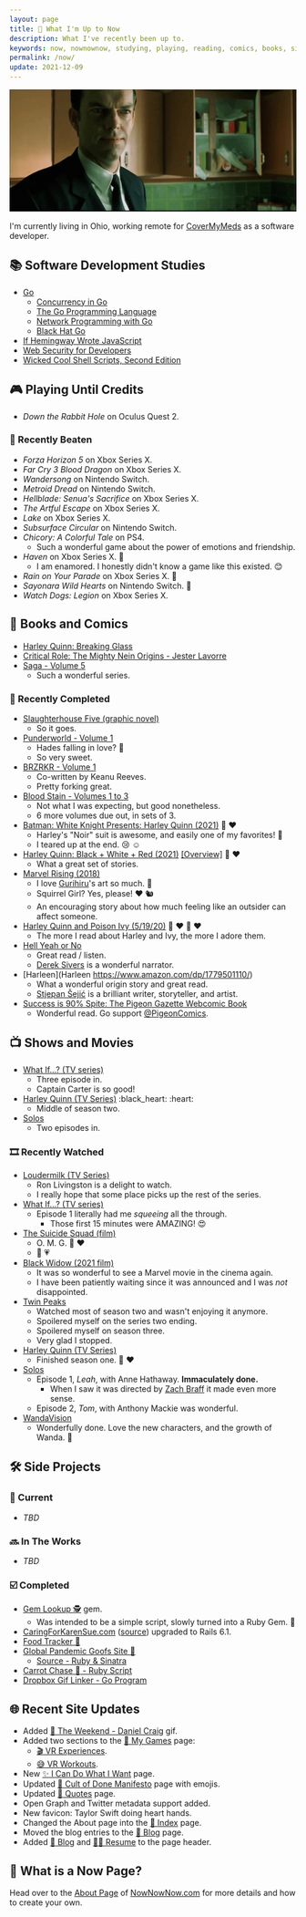 ```yaml
---
layout: page
title: 📆 What I'm Up to Now
description: What I've recently been up to.
keywords: now, nownownow, studying, playing, reading, comics, books, side projects, games, ruby, rails, golang, tv shows, movies
permalink: /now/
update: 2021-12-09
---
```


![Agent Smith - Crazy][agent smith - crazy laughing]

I'm currently living in Ohio, working remote for [CoverMyMeds][cmm] as a software developer.

## :books: Software Development Studies

* [Go](https://golang.org/)
   * [Concurrency in Go](https://www.oreilly.com/library/view/concurrency-in-go/9781491941294/)
   * [The Go Programming Language](http://www.gopl.io/)
   * [Network Programming with Go](https://nostarch.com/networkprogrammingwithgo)
   * [Black Hat Go](https://nostarch.com/blackhatgo)
* [If Hemingway Wrote JavaScript](https://nostarch.com/hemingway)
* [Web Security for Developers](https://nostarch.com/websecurity)
* [Wicked Cool Shell Scripts, Second Edition](https://nostarch.com/wcss2)

## :video_game: Playing Until Credits

* _Down the Rabbit Hole_ on Oculus Quest 2.

### :checkered_flag: Recently Beaten

* _Forza Horizon 5_ on Xbox Series X.
* _Far Cry 3 Blood Dragon_ on Xbox Series X.
* _Wandersong_ on Nintendo Switch.
* _Metroid Dread_ on Nintendo Switch.
* _Hellblade: Senua's Sacrifice_ on Xbox Series X.
* _The Artful Escape_ on Xbox Series X.
* _Lake_ on Xbox Series X.
* _Subsurface Circular_ on Nintendo Switch.
* _Chicory: A Colorful Tale_ on PS4.
  * Such a wonderful game about the power of emotions and friendship.
* _Haven_ on Xbox Series X. :green_heart:
  * I am enamored. I honestly didn't know a game like this existed. :blush:
* _Rain on Your Parade_ on Xbox Series X. :green_heart:
* _Sayonara Wild Hearts_ on Nintendo Switch. :kiss:
* _Watch Dogs: Legion_ on Xbox Series X.

## :book: Books and Comics

* [Harley Quinn: Breaking Glass](https://www.amazon.com/gp/product/1401283292/)
* [Critical Role: The Mighty Nein Origins - Jester Lavorre](https://www.amazon.com/gp/product/1506723764/)
* [Saga - Volume 5](https://imagecomics.com/comics/series/saga)
  * Such a wonderful series.

### :closed_book: Recently Completed

* [Slaughterhouse Five (graphic novel)](https://www.amazon.com/Slaughterhouse-Five-Ryan-North/dp/1684156254/)
  * So it goes.
* [Punderworld - Volume 1](https://www.amazon.com/dp/B096H56K1W)
  * Hades falling in love? :revolving_hearts:
  * So very sweet.
* [BRZRKR - Volume 1](https://www.amazon.com/dp/B09HTNP4SQ)
  * Co-written by Keanu Reeves.
  * Pretty forking great.
* [Blood Stain - Volumes 1 to 3](https://www.amazon.com/dp/B07JK9ZBWV)
  * Not what I was expecting, but good nonetheless.
  * 6 more volumes due out, in sets of 3. 
* [Batman: White Knight Presents: Harley Quinn (2021)](https://www.amazon.com/Batman-White-Knight-Presents-Harley/dp/1779510144) :black_heart: :heart:
  * Harley's "Noir" suit is awesome, and easily one of my favorites! :star_struck:
  * I teared up at the end. :cry: :relaxed:
* [Harley Quinn: Black + White + Red (2021)](https://www.amazon.com/Harley-Quinn-Black-White-Red/dp/1779509952) [[Overview]](https://www.dccomics.com/blog/2020/06/26/dc-proudly-presents-harley-quinn-black-white-red) :black_heart: :heart:
  * What a great set of stories. 
* [Marvel Rising (2018)](https://www.amazon.com/Marvel-Rising-Devin-Grayson/dp/1302912615)
  * I love [Gurihiru](https://twitter.com/gurihiru)'s art so much. :sparkling_heart:
  * Squirrel Girl? Yes, please! :heart: :chipmunk:
  * An encouraging story about how much feeling like an outsider can affect someone.
* [Harley Quinn and Poison Ivy (5/19/20)](https://www.amazon.com/dp/1779500998/) :black_heart: :heart: :green_heart: :heart:
  * The more I read about Harley and Ivy, the more I adore them.
* [Hell Yeah or No](https://sive.rs/n)
  * Great read / listen.
  * [Derek Sivers](https://sive.rs) is a wonderful narrator.
* [Harleen](Harleen https://www.amazon.com/dp/1779501110/)
  * What a wonderful origin story and great read.
  * [Stjepan Šejić](https://mobile.twitter.com/stjepansejic) is a brilliant writer, storyteller, and artist.
* [Success is 90% Spite: The Pigeon Gazette Webcomic Book](https://www.amazon.com/dp/1452181969/)
  * Wonderful read. Go support [@PigeonComics](https://twitter.com/PigeonComics).

## :tv: Shows and Movies

* [What If...? (TV series)](https://en.wikipedia.org/wiki/What_If...%3F_(TV_series))
  * Three episode in.
  * Captain Carter is so good!
* [Harley Quinn (TV Series)](https://en.wikipedia.org/wiki/Harley_Quinn_(TV_series)) :black_heart: :heart:
  * Middle of season two.
* [Solos](https://www.amazon.com/Solos-Season-1/dp/B0945CR5MM)
  * Two episodes in.
  
### :film_strip: Recently Watched

* [Loudermilk (TV Series)](https://en.wikipedia.org/wiki/Loudermilk_(TV_series))
  * Ron Livingston is a delight to watch.
  * I really hope that some place picks up the rest of the series.
* [What If...? (TV series)](https://en.wikipedia.org/wiki/What_If...%3F_(TV_series))
  * Episode 1 literally had me _squeeing_ all the through.
    * Those first 15 minutes were AMAZING! :heart_eyes:
* [The Suicide Squad (film)](https://en.wikipedia.org/wiki/The_Suicide_Squad_(film))
  * O. M. G. :black_heart: :heart:
  * :shark: :heartpulse:
* [Black Widow (2021 film)](https://en.wikipedia.org/wiki/Black_Widow_(2021_film))
  * It was so wonderful to see a Marvel movie in the cinema again.
  * I have been patiently waiting since it was announced and I was _not_ disappointed.
* [Twin Peaks](https://en.wikipedia.org/wiki/Twin_Peaks)
  * Watched most of season two and wasn't enjoying it anymore.
  * Spoilered myself on the series two ending.
  * Spoilered myself on season three.
  * Very glad I stopped.
* [Harley Quinn (TV Series)](https://en.wikipedia.org/wiki/Harley_Quinn_(TV_series))
  * Finished season one. :black_heart: :heart:
* [Solos](https://www.amazon.com/Solos-Season-1/dp/B0945CR5MM)
  * Episode 1, _Leah_, with Anne Hathaway. **Immaculately done.**
    * When I saw it was directed by [Zach Braff](https://twitter.com/zachbraff) it made even more sense.
  * Episode 2, _Tom_, with Anthony Mackie was wonderful.
* [WandaVision](https://disneyplusoriginals.disney.com/show/wandavision)
  * Wonderfully done. Love the new characters, and the growth of Wanda. :sparkling_heart:

## :hammer_and_wrench: Side Projects

### :hammer: Current

* _TBD_

### :soon: In The Works

* _TBD_

<!-- * Rewriting my [Ruby-based Book Notes Generator][book notes generator - ruby source] in [Go][book notes generator - go source] -->

### :ballot_box_with_check: Completed

* [Gem Lookup :detective:][gem lookup] gem.
  * Was intended to be a simple script, slowly turned into a Ruby Gem. :gem:
* [CaringForKarenSue.com][caring for karen sue] ([source][caring for karen sue - source]) upgraded to Rails 6.1.
* [Food Tracker :watermelon:][food tracker source]
* [Global Pandemic Goofs Site 🦠][pandemic site]
  * [Source - Ruby & Sinatra][pandemic source]
* [Carrot Chase :carrot: - Ruby Script][carrot chase source]
* [Dropbox Gif Linker - Go Program][dropbox gif linker source]

## :globe_with_meridians: Recent Site Updates

* Added [🥳 The Weekend - Daniel Craig](/assets/images/gifs/the-weekend.gif) gif.
* Added two sections to the [:crystal_ball: My Games](/games) page:
  * [:clapper: VR Experiences](/games#vr-experiences).
  * [:sweat_smile: VR Workouts](/games#vr-workouts).
* New [:sparkles: I Can Do What I Want](/i-can-do-what-i-want) page.
* Updated [:scroll: Cult of Done Manifesto](/cult-of-done) page with emojis.
* Updated [:speech_balloon: Quotes](/quotes) page.
* Open Graph and Twitter metadata support added.
* New favicon: Taylor Swift doing heart hands.
* Changed the About page into the [:sparkling_heart: Index](/) page.
* Moved the blog entries to the [:open_book: Blog](/blog) page.
* Added [:open_book: Blog](/blog) and [:man_technologist: Resume](/resume) to the page header.

## :raising_hand: What is a Now Page?

Head over to the [About Page][now - about] of [NowNowNow.com][now - home] for more details and how to create your own.

[cmm]: https://covermymeds.com
[ruby]: https://www.ruby-lang.org/en/
[ruby 2.7]: https://rubyreferences.github.io/rubychanges/2.7.html
[ruby 3.0]: https://rubyreferences.github.io/rubychanges/3.0.html
[ractors]: https://rubyreferences.github.io/rubychanges/3.0.html#ractors
[rails]: https://rubyonrails.org/
[rails 6.0]: https://edgeguides.rubyonrails.org/6_0_release_notes.html
[rails 6.1]: https://edgeguides.rubyonrails.org/6_1_release_notes.html
[gem lookup]: https://github.com/trueheart78/gem-lookup
[caring for karen sue]: https://www.caringforkarensue.com
[caring for karen sue - source]: https://github.com/trueheart78/caring-for-karen-sue
[food tracker source]: https://github.com/trueheart78/food-tracker
[pandemic site]: https://pandemic.pls.lol
[pandemic source]: https://github.com/trueheart78/global-pandemic-goofs
[carrot chase source]: https://github.com/trueheart78/carrot-chase
[dropbox gif linker source]: https://github.com/trueheart78/dropbox-gif-linker
[book notes generator - ruby source]: https://github.com/trueheart78/book-notes-generator
[book notes generator - go source]: https://github.com/trueheart78/book-notes-go
[agent smith - crazy laughing]: /assets/images/now/agent-smith-crazy-laughing.gif
[now - about]: https://nownownow.com/about 
[now - home]: https://nownownow.com
[go date format]: https://godateformat.com
